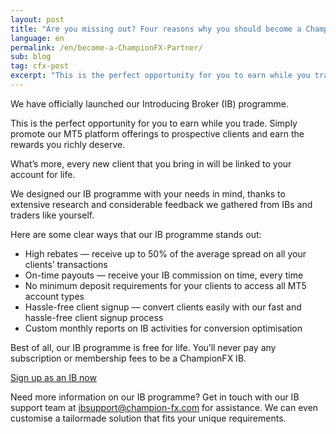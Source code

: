 ```yaml
---
layout: post
title: "Are you missing out? Four reasons why you should become a ChampionFX Partner"
language: en
permalink: /en/become-a-ChampionFX-Partner/
sub: blog
tag: cfx-post
excerpt: "This is the perfect opportunity for you to earn while you trade. Simply promote our MT5 platform offerings to prospective clients and earn the rewards you richly deserve..."
---
```

We have officially launched our Introducing Broker (IB) programme.

This is the perfect opportunity for you to earn while you trade. Simply promote our MT5 platform offerings to prospective clients and earn the rewards you richly deserve.

What’s more, every new client that you bring in will be linked to your account for life.

We designed our IB programme with your needs in mind, thanks to extensive research and considerable feedback we gathered from IBs and traders like yourself.

Here are some clear ways that our IB programme stands out:

<ul class="bullet">
    <li>High rebates –– receive up to 50% of the average spread on all your clients’ transactions</li>
    <li>On-time payouts –– receive your IB commission on time, every time</li>
    <li>No minimum deposit requirements for your clients to access all MT5 account types</li>
	<li>Hassle-free client signup –– convert clients easily with our fast and hassle-free client signup process</li>
	<li>Custom monthly reports on IB activities for conversion optimisation</li>
</ul>


Best of all, our IB programme is free for life. You’ll never pay any subscription or membership fees to be a ChampionFX IB.

<div class="separator-line-thin-gray"></div>
<p class="p--action"><a class="button" href="https://record.champion-fx.com/_G_fnjH0I19ch4vhiqjDoTGNd7ZgqdRLk/1/"><span>Sign up as an IB now</span></a></p>
<div class="separator-line-thin-gray"></div>

Need more information on our IB programme? Get in touch with our IB support team at <a href="mailto:ibsupport@champion-fx.com">ibsupport@champion-fx.com</a> for assistance. We can even customise a tailormade solution that fits your unique requirements.